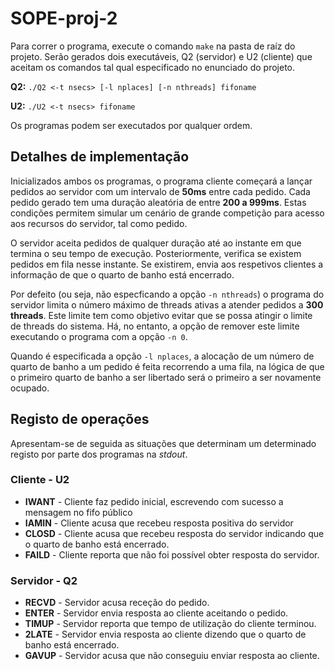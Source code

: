 # SOPE-proj-2

Para correr o programa, execute o comando `make` na pasta de raíz do projeto.
Serão gerados dois executáveis, Q2 (servidor) e U2 (cliente) que aceitam os comandos
tal qual especificado no enunciado do projeto.

**Q2:** ` ./Q2 <-t nsecs> [-l nplaces] [-n nthreads] fifoname `

**U2:** ` ./U2 <-t nsecs> fifoname `

Os programas podem ser executados por qualquer ordem.

## Detalhes de implementação

Inicializados ambos os programas, o programa cliente começará a lançar pedidos ao
servidor com um intervalo de **50ms** entre cada pedido. Cada pedido gerado tem uma
duração aleatória de entre **200 a 999ms**. Estas condições permitem simular um
cenário de grande competição para acesso aos recursos do servidor, tal como pedido.

O servidor aceita pedidos de qualquer duração até ao instante em que termina o seu
tempo de execução. Posteriormente, verifica se existem pedidos em fila nesse instante.
Se existirem, envia aos respetivos clientes a informação de que o 
quarto de banho está encerrado.

Por defeito (ou seja, não especficando a opção `-n nthreads`) o programa do servidor
limita o número máximo de threads ativas a atender pedidos a **300 threads**. Este
limite tem como objetivo evitar que se possa atingir o limite de threads do sistema.
Há, no entanto, a opção de remover este limite executando o programa com a opção
`-n 0`.

Quando é especificada a opção `-l nplaces`, a alocação de um número de quarto de 
banho a um pedido é feita recorrendo a uma fila, na lógica de que o primeiro quarto
de banho a ser libertado será o primeiro a ser novamente ocupado.

## Registo de operações
Apresentam-se de seguida as situações que determinam um determinado
registo por parte dos programas na *stdout*.

### Cliente - U2
- **IWANT** - Cliente faz pedido inicial, escrevendo com sucesso a mensagem no fifo público
- **IAMIN** - Cliente acusa que recebeu resposta positiva do servidor
- **CLOSD** - Cliente acusa que recebeu resposta do servidor indicando que o quarto de banho está encerrado.
- **FAILD** - Cliente reporta que não foi possível obter resposta do servidor.

### Servidor - Q2
- **RECVD** - Servidor acusa receção do pedido.
- **ENTER** - Servidor envia resposta ao cliente aceitando o pedido.
- **TIMUP** - Servidor reporta que tempo de utilização do cliente terminou.
- **2LATE** - Servidor envia resposta ao cliente dizendo que o quarto de banho está encerrado.
- **GAVUP** - Servidor acusa que não conseguiu enviar resposta ao cliente.
